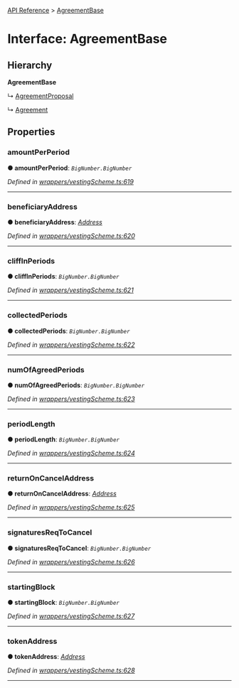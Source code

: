 [API Reference](../README.md) > [AgreementBase](../interfaces/AgreementBase.md)



# Interface: AgreementBase

## Hierarchy

**AgreementBase**

↳  [AgreementProposal](AgreementProposal.md)




↳  [Agreement](Agreement.md)









## Properties
<a id="amountPerPeriod"></a>

###  amountPerPeriod

**●  amountPerPeriod**:  *`BigNumber.BigNumber`* 

*Defined in [wrappers/vestingScheme.ts:619](https://github.com/daostack/arc.js/blob/f343aa24/lib/wrappers/vestingScheme.ts#L619)*





___

<a id="beneficiaryAddress"></a>

###  beneficiaryAddress

**●  beneficiaryAddress**:  *[Address](../#Address)* 

*Defined in [wrappers/vestingScheme.ts:620](https://github.com/daostack/arc.js/blob/f343aa24/lib/wrappers/vestingScheme.ts#L620)*





___

<a id="cliffInPeriods"></a>

###  cliffInPeriods

**●  cliffInPeriods**:  *`BigNumber.BigNumber`* 

*Defined in [wrappers/vestingScheme.ts:621](https://github.com/daostack/arc.js/blob/f343aa24/lib/wrappers/vestingScheme.ts#L621)*





___

<a id="collectedPeriods"></a>

###  collectedPeriods

**●  collectedPeriods**:  *`BigNumber.BigNumber`* 

*Defined in [wrappers/vestingScheme.ts:622](https://github.com/daostack/arc.js/blob/f343aa24/lib/wrappers/vestingScheme.ts#L622)*





___

<a id="numOfAgreedPeriods"></a>

###  numOfAgreedPeriods

**●  numOfAgreedPeriods**:  *`BigNumber.BigNumber`* 

*Defined in [wrappers/vestingScheme.ts:623](https://github.com/daostack/arc.js/blob/f343aa24/lib/wrappers/vestingScheme.ts#L623)*





___

<a id="periodLength"></a>

###  periodLength

**●  periodLength**:  *`BigNumber.BigNumber`* 

*Defined in [wrappers/vestingScheme.ts:624](https://github.com/daostack/arc.js/blob/f343aa24/lib/wrappers/vestingScheme.ts#L624)*





___

<a id="returnOnCancelAddress"></a>

###  returnOnCancelAddress

**●  returnOnCancelAddress**:  *[Address](../#Address)* 

*Defined in [wrappers/vestingScheme.ts:625](https://github.com/daostack/arc.js/blob/f343aa24/lib/wrappers/vestingScheme.ts#L625)*





___

<a id="signaturesReqToCancel"></a>

###  signaturesReqToCancel

**●  signaturesReqToCancel**:  *`BigNumber.BigNumber`* 

*Defined in [wrappers/vestingScheme.ts:626](https://github.com/daostack/arc.js/blob/f343aa24/lib/wrappers/vestingScheme.ts#L626)*





___

<a id="startingBlock"></a>

###  startingBlock

**●  startingBlock**:  *`BigNumber.BigNumber`* 

*Defined in [wrappers/vestingScheme.ts:627](https://github.com/daostack/arc.js/blob/f343aa24/lib/wrappers/vestingScheme.ts#L627)*





___

<a id="tokenAddress"></a>

###  tokenAddress

**●  tokenAddress**:  *[Address](../#Address)* 

*Defined in [wrappers/vestingScheme.ts:628](https://github.com/daostack/arc.js/blob/f343aa24/lib/wrappers/vestingScheme.ts#L628)*





___


